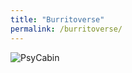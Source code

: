 ```yaml
---
title: "Burritoverse"
permalink: /burritoverse/
---
```


![PsyCabin](https://i.imgur.com/VFicoDL.png)

